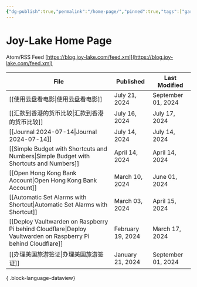 ```yaml
---
{"dg-publish":true,"permalink":"/home-page/","pinned":true,"tags":["gardenEntry"],"created":"2024-02-25T01:43:33.472+08:00","updated":"2024-04-15T06:29:47.257+08:00"}
---
```


# Joy-Lake Home Page

Atom/RSS Feed
[https://blog.joy-lake.com/feed.xml](https://blog.joy-lake.com/feed.xml)

| File                                                                                                              | Published         | Last Modified      |
| ----------------------------------------------------------------------------------------------------------------- | ----------------- | ------------------ |
| [[使用云盘看电影\|使用云盘看电影]]                                                                                           | July 21, 2024     | September 01, 2024 |
| [[汇款到香港的货币比较\|汇款到香港的货币比较]]                                                                                     | July 16, 2024     | July 17, 2024      |
| [[Journal 2024-07-14\|Journal 2024-07-14]]                                                                     | July 14, 2024     | July 14, 2024      |
| [[Simple Budget with Shortcuts and Numbers\|Simple Budget with Shortcuts and Numbers]]                         | April 14, 2024    | April 14, 2024     |
| [[Open Hong Kong Bank Account\|Open Hong Kong Bank Account]]                                                   | March 10, 2024    | June 01, 2024      |
| [[Automatic Set Alarms with Shortcut\|Automatic Set Alarms with Shortcut]]                                     | March 03, 2024    | April 15, 2024     |
| [[Deploy Vaultwarden on Raspberry Pi behind Cloudflare\|Deploy Vaultwarden on Raspberry Pi behind Cloudflare]] | February 19, 2024 | March 17, 2024     |
| [[办理美国旅游签证\|办理美国旅游签证]]                                                                                         | January 21, 2024  | September 01, 2024 |

{ .block-language-dataview}
